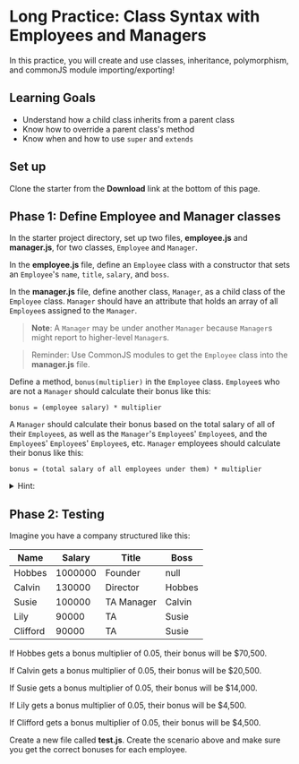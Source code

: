 # Long Practice: Class Syntax with Employees and Managers

In this practice, you will create and use classes, inheritance, polymorphism,
and commonJS module importing/exporting!

## Learning Goals

* Understand how a child class inherits from a parent class
* Know how to override a parent class's method
* Know when and how to use `super` and `extends`

## Set up

Clone the starter from the **Download** link at the bottom of this page.

## Phase 1: Define Employee and Manager classes

In the starter project directory, set up two files, __employee.js__ and
__manager.js__, for two classes, `Employee` and `Manager`.

In the __employee.js__ file, define an `Employee` class with a constructor that
sets an `Employee`'s `name`, `title`, `salary`, and `boss`. 

In the __manager.js__ file, define another class, `Manager`, as a child class of
the `Employee` class. `Manager` should have an attribute that holds an array of
all `Employee`s assigned to the `Manager`.

> **Note**: A `Manager` may be under another `Manager` because `Manager`s might
> report to higher-level `Manager`s.

> Reminder: Use CommonJS modules to get the `Employee` class into the
> __manager.js__ file.

Define a method, `bonus(multiplier)` in the `Employee` class. `Employee`s who
are not a `Manager` should calculate their bonus like this:

```plaintext
bonus = (employee salary) * multiplier
```

A `Manager` should calculate their bonus based on the total salary of all of
their `Employee`s, as well as the `Manager`'s `Employee`s' `Employee`s, and the
`Employee`s' `Employee`s' `Employee`s, etc. `Manager` employees should calculate
their bonus like this:

```plaintext
bonus = (total salary of all employees under them) * multiplier
```

<details><summary>Hint: </summary>You can extract the logic of calculating the
total salary of all a <code>Manager</code>'s <code>Employee</code>s into a
helper method which iterates through each of a <code>Manager</code>'s
<code>Employee</code>s, checking if the <code>Employee</code> is an instance of
a <code>Manager</code> or not. If the <code>Employee</code> is a
<code>Manager</code>, and add the sum of their <code>Employee</code>s' salaries
to the total salary. If the <code>Employee</code> is not a <code>Manager</code>,
add the <code>Employee</code>'s salary to the total salary.</details>

## Phase 2: Testing

Imagine you have a company structured like this:

| Name     | Salary  | Title      | Boss   |
| -------- | ------- | ---------- | ------ |
| Hobbes   | 1000000 | Founder    | null   |
| Calvin   | 130000  | Director   | Hobbes |
| Susie    | 100000  | TA Manager | Calvin |
| Lily     | 90000   | TA         | Susie  |
| Clifford | 90000   | TA         | Susie  |

If Hobbes gets a bonus multiplier of 0.05, their bonus will be $70,500.

If Calvin gets a bonus multiplier of 0.05, their bonus will be $20,500.

If Susie gets a bonus multiplier of 0.05, their bonus will be $14,000.

If Lily gets a bonus multiplier of 0.05, their bonus will be $4,500.

If Clifford gets a bonus multiplier of 0.05, their bonus will be $4,500.

Create a new file called __test.js__. Create the scenario above and make sure
you get the correct bonuses for each employee.
